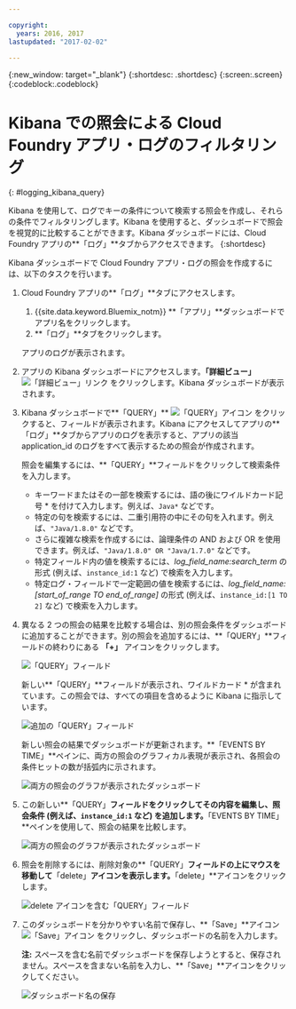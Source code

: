 ```yaml
---

copyright:
  years: 2016, 2017
lastupdated: "2017-02-02"

---
```


{:new_window: target="_blank"}
{:shortdesc: .shortdesc}
{:screen:.screen}
{:codeblock:.codeblock}


# Kibana での照会による Cloud Foundry アプリ・ログのフィルタリング
{: #logging_kibana_query}

Kibana を使用して、ログでキーの条件について検索する照会を作成し、それらの条件でフィルタリングします。Kibana を使用すると、ダッシュボードで照会を視覚的に比較することができます。Kibana ダッシュボードには、Cloud Foundry アプリの**「ログ」**タブからアクセスできます。
{:shortdesc}

Kibana ダッシュボードで Cloud Foundry アプリ・ログの照会を作成するには、以下のタスクを行います。

1. Cloud Foundry アプリの**「ログ」**タブにアクセスします。 

    1. {{site.data.keyword.Bluemix_notm}} **「アプリ」**ダッシュボードでアプリ名をクリックします。
    2. **「ログ」**タブをクリックします。 
    
    アプリのログが表示されます。

2. アプリの Kibana ダッシュボードにアクセスします。**「詳細ビュー」** ![「詳細ビュー」リンク](images/logging_advanced_view.jpg) をクリックします。Kibana ダッシュボードが表示されます。

3. Kibana ダッシュボードで**「QUERY」** ![「QUERY」アイコン](images/logging_query.jpg) をクリックすると、フィールドが表示されます。Kibana にアクセスしてアプリの**「ログ」**タブからアプリのログを表示すると、アプリの該当 application_id のログをすべて表示するための照会が作成されます。
	
    照会を編集するには、**「QUERY」**フィールドをクリックして検索条件を入力します。

    * キーワードまたはその一部を検索するには、語の後にワイルドカード記号 \* を付けて入力します。例えば、`Java*` などです。 
	* 特定の句を検索するには、二重引用符の中にその句を入れます。例えば、`"Java/1.8.0"` などです。
	* さらに複雑な検索を作成するには、論理条件の AND および OR を使用できます。例えば、`"Java/1.8.0" OR "Java/1.7.0"` などです。
	* 特定フィールド内の値を検索するには、*log_field_name:search_term* の形式 (例えば、`instance_id:1` など) で検索を入力します。
	* 特定ログ・フィールドで一定範囲の値を検索するには、*log_field_name:[start_of_range TO end_of_range]* の形式 (例えば、`instance_id:[1 TO 2]` など) で検索を入力します。

4. 異なる 2 つの照会の結果を比較する場合は、別の照会条件をダッシュボードに追加することができます。別の照会を追加するには、**「QUERY」**フィールドの終わりにある **「+」** アイコンをクリックします。

    ![「QUERY」フィールド](images/logging_query_field.jpg)
	
    新しい**「QUERY」**フィールドが表示され、ワイルドカード \* が含まれています。この照会では、すべての項目を含めるように Kibana に指示しています。
	
    ![追加の「QUERY」フィールド](images/logging_additional_query_field.jpg)
	
    新しい照会の結果でダッシュボードが更新されます。**「EVENTS BY TIME」**ペインに、両方の照会のグラフィカル表現が表示され、各照会の条件ヒットの数が括弧内に示されます。 
	
    ![両方の照会のグラフが表示されたダッシュボード](images/logging_dashboard_queries.jpg)
	
5. この新しい**「QUERY」**フィールドをクリックしてその内容を編集し、照会条件 (例えば、`instance_id:1` など) を追加します。**「EVENTS BY TIME」**ペインを使用して、照会の結果を比較します。

    ![両方の照会のグラフが表示されたダッシュボード](images/logging_dashboard_queries2.jpg)

6. 照会を削除するには、削除対象の**「QUERY」**フィールドの上にマウスを移動して**「delete」**アイコンを表示します。**「delete」**アイコンをクリックします。

    ![delete アイコンを含む「QUERY」フィールド](images/logging_delete_query.jpg)

7. このダッシュボードを分かりやすい名前で保存し、**「Save」**アイコン ![「Save」アイコン](images/logging_save.jpg) をクリックし、ダッシュボードの名前を入力します。 

    **注:** スペースを含む名前でダッシュボードを保存しようとすると、保存されません。スペースを含まない名前を入力し、**「Save」**アイコンをクリックしてください。

    ![ダッシュボード名の保存](images/logging_save_dashboard.jpg)


